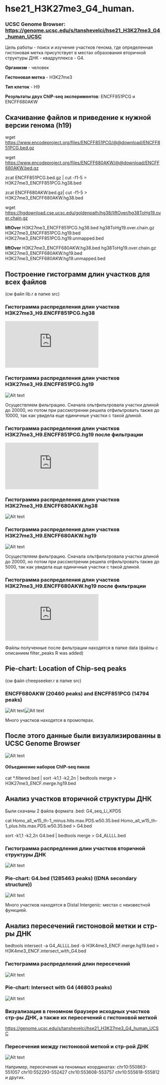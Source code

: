 # hse21_H3K27me3_G4_human.

### **UCSC Genome Browser**: https://genome.ucsc.edu/s/tanshevelci/hse21_H3K27me3_G4_human_UCSC 

Цель работы - поиск и изучение участков генома, где
определенная гистоновая метка присутствует в местах образования вторичной структуры ДНК - квадруплекса - G4.

**Организм** - человек

**Гистоновая метка** - H3K27me3

**Тип клеток** - H9

**Результаты двух ChIP-seq экспериментов**: ENCFF851PCG и ENCFF680AKW


## Скачивание файлов и приведение к нужной версии генома (h19)

wget https://www.encodeproject.org/files/ENCFF851PCG/@@download/ENCFF851PCG.bed.gz

wget https://www.encodeproject.org/files/ENCFF680AKW/@@download/ENCFF680AKW.bed.gz

zcat ENCFF851PCG.bed.gz |  cut -f1-5 > H3K27me3_ENCFF851PCG.hg38.bed

zcat ENCFF680AKW.bed.gz|  cut -f1-5 > H3K27me3_ENCFF680AKW.hg38.bed

wget https://hgdownload.cse.ucsc.edu/goldenpath/hg38/liftOver/hg38ToHg19.over.chain.gz


**liftOver** H3K27me3_ENCFF851PCG.hg38.bed hg38ToHg19.over.chain.gz H3K27me3_ENCFF851PCG.hg19.bed H3K27me3_ENCFF851PCG.hg19.unmapped.bed 

**liftOver** H3K27me3_ENCFF680AKW.hg38.bed hg38ToHg19.over.chain.gz H3K27me3_ENCFF680AKW.hg19.bed H3K27me3_ENCFF680AKW.hg19.unmapped.bed 


## Построение гистограмм длин участков для всех файлов

(см файл lib.r в папке src)

### Гистограмма распределения длин участков H3K27me3_H9.ENCFF851PCG.hg38 

![Alt text](https://github.com/tanshevel/hse21_H3K27me3_G4_human./blob/main/images/original_len_histH3K27me3_H9.ENCFF851PCG.hg38.pdf)

### Гистограмма распределения длин участков H3K27me3_H9.ENCFF851PCG.hg19

![Alt text](https://github.com/tanshevel/hse21_H3K27me3_G4_human./blob/main/images/my_len_hist.H3K27me3_H9.ENCFF851PCG.hg38.png)

Осуществляем фильтрацию. Сначала ольтфильтровала участки длиной до 20000, но потом при рассмотрении решила отфильтровать также до 10000, так как увидела еще единичные участки с такой длиной.

### Гистограмма распределения длин участков H3K27me3_H9.ENCFF851PCG.hg19 после фильтрации

![Alt text](https://github.com/tanshevel/hse21_H3K27me3_G4_human./blob/main/images/filtr_len_hist.H3K27me3_H9.ENCFF851PCG.hg19.filtered.pdf)

### Гистограмма распределения длин участков H3K27me3_H9.ENCFF680AKW.hg38

![Alt text](https://github.com/tanshevel/hse21_H3K27me3_G4_human./blob/main/images/my_len_hist.H3K27me3_H9.ENCFF680AKW.hg38.png)

### Гистограмма распределения длин участков H3K27me3_H9.ENCFF680AKW.hg19

![Alt text](https://github.com/tanshevel/hse21_H3K27me3_G4_human./blob/main/images/my_len_hist.H3K27me3_H9.ENCFF680AKW.hg19.png)

Осуществляем фильтрацию. Сначала ольтфильтровала участки длиной до 20000, но потом при рассмотрении решила отфильтровать также до 5000, так как увидела еще единичные участки с такой длиной.

### Гистограмма распределения длин участков H3K27me3_H9.ENCFF680AKW.hg19 после фильтрации

![Alt text](https://github.com/tanshevel/hse21_H3K27me3_G4_human./blob/main/images/filtr_len_hist.H3K27me3_H9.ENCFF680AKW.hg19.filtered.pdf)

Файлы полученные после фильтрации находятся в папке data (файлы с описанием filter_peaks R was added)

## Pie-chart: Location of Chip-seq peaks

(см файл cheepseeker.r в папке src)

### ENCFF680AKW (20460 peaks) and ENCFF851PCG (14794 peaks)
![Alt text](https://github.com/tanshevel/hse21_H3K27me3_G4_human./blob/main/images/chip_seeker.H3K27me3_H9.ENCFF680AKW.hg19filtered.plotAnnoPie.png)![Alt text](https://github.com/tanshevel/hse21_H3K27me3_G4_human./blob/main/images/chip_seeker.H3K27me3_H9.ENCFF851PCG.hg19filtered.plotAnnoPie.png)

Много участков находятся в промотерах.

## После этого данные были визуализированны в UCSC Genome Browser

![Alt text](https://github.com/tanshevel/hse21_H3K27me3_G4_human./blob/main/images/Screen%20Shot%202021-06-07%20at%2010.36.34.png)

#### Объединение наборов ChIP-seq пиков

cat  *.filtered.bed  |   sort -k1,1 -k2,2n   |   bedtools merge   >  H3K27me3_ENCF.merge.hg19.bed 

##  Анализ участков вторичной структуры ДНК

Были скачаны 2 файла формата .bed: G4_seq_Li_KPDS

cat Homo_all_w15_th-1_minus.hits.max.PDS.w50.35.bed Homo_all_w15_th-1_plus.hits.max.PDS.w50.35.bed  > G4.bed

sort -k1,1 -k2,2n G4.bed | bedtools merge > G4_ALLLL.bed

### Гистограмма распредления длин участков вторичной структуры ДНК 

![Alt text](https://github.com/tanshevel/hse21_H3K27me3_G4_human./blob/main/images/my_len_hist.G4_ALLLL.png)

### Pie-chart: G4.bed (1285463 peaks)  ((DNA secondary structure))
![Alt text](https://github.com/tanshevel/hse21_H3K27me3_G4_human./blob/main/images/chip_seeker.G4_ALLLL.plotAnnoPie.png)

Много участков находятся в Distal Intergenic: местах с неизвестной функцией.

## Анализ пересечений гистоновой метки и стр-ры ДНК

bedtools intersect  -a G4_ALLLL.bed   -b  H3K4me3_ENCF.merge.hg19.bed  >  H3K4me3_ENCF.intersect_with_G4.bed

### Гистограмма распределений длин пересечений

![Alt text](https://github.com/tanshevel/hse21_H3K27me3_G4_human./blob/main/images/my_len_hist.!H3K27me3.intersect_with_G4.png)

### Pie-chart: Intersect with G4 (46803 peaks)

![Alt text](https://github.com/tanshevel/hse21_H3K27me3_G4_human./blob/main/images/chip_seeker.!H3K27me3.intersect_with_G4.plotAnnoPie.png)

### Визуализация в геномном браузере исходных участков стр-ры ДНК, а также их пересечений с гистоновой меткой

https://genome.ucsc.edu/s/tanshevelci/hse21_H3K27me3_G4_human_UCSC 

### Пересечения между гистоновой меткой и стр-рой ДНК

![Alt text](https://github.com/tanshevel/hse21_H3K27me3_G4_human./blob/main/images/Screen%20Shot%202021-06-09%20at%2011.39.18.png)

Например, пересечения на геномных координатах: chr10:550863-551057 chr10:552293-552427 chr10:553608-553757 chr10:555618-555812 и других.









